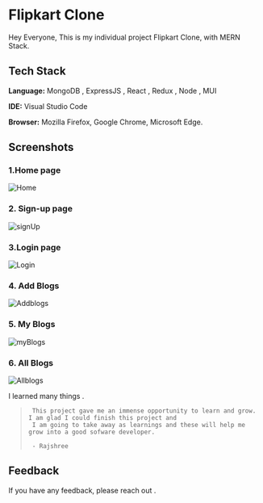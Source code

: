 # Flipkart Clone

Hey Everyone,
This is my individual project Flipkart Clone, with MERN Stack.

## Tech Stack

**Language:** MongoDB , ExpressJS , React , Redux , Node , MUI

**IDE:** Visual Studio Code

**Browser:** Mozilla Firefox, Google Chrome, Microsoft Edge.



## Screenshots

### 1.Home page
![Home](https://user-images.githubusercontent.com/113670900/235449031-faefc7b2-5a8d-48dc-9556-1aea4299e1ff.png)

### 2. Sign-up page
![signUp](https://user-images.githubusercontent.com/113670900/235449184-ef351516-2d97-43a2-81d8-72945a03aadd.png)

### 3.Login page
![Login](https://user-images.githubusercontent.com/113670900/235449288-a54d3ee2-5637-4efa-9f6a-902eaa527fcb.png)


### 4. Add Blogs 

![Addblogs](https://user-images.githubusercontent.com/113670900/232297432-57903c6c-7f1c-4e2a-938f-5e3f07918716.png)

### 5. My Blogs

![myBlogs](https://user-images.githubusercontent.com/113670900/232297547-b090d842-eff3-4d27-a421-7ea391f56692.png)

### 6. All Blogs

![Allblogs](https://user-images.githubusercontent.com/113670900/232297624-793f96cb-5d36-4f8b-8085-15e9e0388c92.png)

I learned many things .
>      This project gave me an immense opportunity to learn and grow. I am glad I could finish this project and 
>      I am going to take away as learnings and these will help me grow into a good sofware developer. 
>      
>      - Rajshree
     

## Feedback

If you have any feedback, please reach out .


